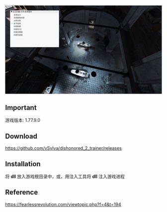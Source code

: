 ![menu](res/menu.png)

## Important

游戏版本: 1.77.9.0

## Download

https://github.com/vSylva/dishonored_2_trainer/releases

## Installation

将 **dll** 放入游戏根目录中，或，用注入工具将 **dll** 注入游戏进程

## Reference

https://fearlessrevolution.com/viewtopic.php?f=4&t=194
